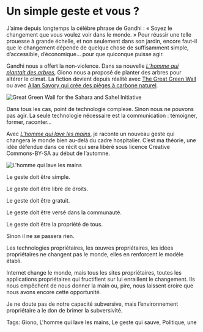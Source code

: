 # Un simple geste et vous ?

J’aime depuis longtemps la célèbre phrase de Gandhi : « Soyez le changement que vous voulez voir dans le monde. » Pour réussir une telle prouesse à grande échelle, et non seulement dans son jardin, encore faut-il que le changement dépende de quelque chose de suffisamment simple, d’accessible, d’économique… pour que quiconque puisse agir.

Gandhi nous a offert la non-violence. Dans sa nouvelle [*L’homme qui plantait des arbres*](/2010/07/28/le-petit-livre-de-la-revolution/), Giono nous a proposé de planter des arbres pour altérer le climat. La fiction devient depuis réalité avec [The Great Green Wall](http://en.wikipedia.org/wiki/Great_Green_Wall) ou avec [Allan Savory qui crée des pièges à carbone naturel](http://permaculturenews.org/2013/05/17/allan-savory-reversing-global-warming-while-meeting-human-needs-videos/).

![Great Green Wall for the Sahara and Sahel Initiative](https://tcrouzet.com/images_tc/2013/08/48107642_africa_green_wall_4661.gif)

Dans tous les cas, point de technologie complexe. Sinon nous ne pouvons pas agir. La seule technologie nécessaire est la communication : témoigner, former, raconter…

Avec [*L’homme qui lave les mains*](/homme-qui-lave-les-mains/), je raconte un nouveau geste qui changera le monde bien au-delà du cadre hospitalier. C’est ma théorie, une idée défendue dans ce récit qui sera libéré sous licence Creative Commons-BY-SA au début de l’automne.

![L'homme qui lave les mains](https://tcrouzet.com/images_tc/2013/08/pittet_samll.jpg)

Le geste doit être simple.

Le geste doit être libre de droits.

Le geste doit être gratuit.

Le geste doit être versé dans la communauté.

Le geste doit être la propriété de tous.

Sinon il ne se passera rien.

Les technologies propriétaires, les œuvres propriétaires, les idées propriétaires ne changent pas le monde, elles en renforcent le modèle établi.

Internet change le monde, mais tous les sites propriétaires, toutes les applications propriétaires qui fructifient sur lui enraillent le changement. Ils nous empêchent de nous donner la main ou, pire, nous laissent croire que nous avons encore cette opportunité.

Je ne doute pas de notre capacité subversive, mais l’environnement propriétaire a le don de brimer la subversivité.

Tags: Giono, L'homme qui lave les mains, Le geste qui sauve, Politique, une